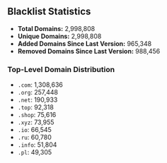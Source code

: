 ## Blacklist Statistics

- **Total Domains:** 2,998,808
- **Unique Domains:** 2,998,808
- **Added Domains Since Last Version:** 965,348
- **Removed Domains Since Last Version:** 988,456

### Top-Level Domain Distribution

-  `.com`: 1,308,636
-  `.org`: 257,448
-  `.net`: 190,933
-  `.top`: 92,318
-  `.shop`: 75,616
-  `.xyz`: 73,955
-  `.io`: 66,545
-  `.ru`: 60,780
-  `.info`: 51,804
-  `.pl`: 49,305
